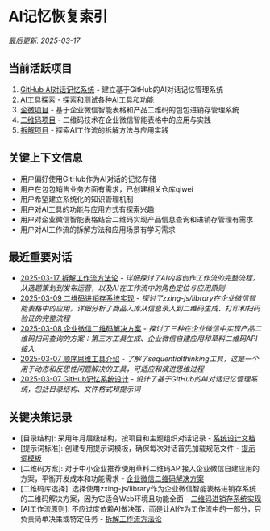 # AI记忆恢复索引

*最后更新: 2025-03-17*

## 当前活跃项目
1. [GitHub AI对话记忆系统](./projects/memory-system/project-index.md) - 建立基于GitHub的AI对话记忆管理系统
2. [AI工具探索](./projects/ai-tools/project-index.md) - 探索和测试各种AI工具和功能
3. [企微项目](./projects/qiwei/project-index.md) - 基于企业微信智能表格和产品二维码的包包进销存管理系统
4. [二维码项目](./projects/qrcode/project-index.md) - 二维码技术在企业微信智能表格中的应用与实践
5. [拆解项目](./projects/chaijie/project-index.md) - 探索AI工作流的拆解方法与应用实践

## 关键上下文信息
- 用户偏好使用GitHub作为AI对话的记忆存储
- 用户在包包销售业务方面有需求，已创建相关仓库qiwei
- 用户希望建立系统化的知识管理机制
- 用户对AI工具的功能与应用方式有探索兴趣
- 用户对企业微信智能表格结合二维码实现产品信息查询和进销存管理有需求
- 用户对AI工作流的拆解方法和应用场景有学习需求

## 最近重要对话
- [2025-03-17 拆解工作流方法论](./chats/202503/20250317_拆解_拆解工作流.md) - *详细探讨了AI内容创作工作流的完整流程，从选题策划到发布运营，以及AI在工作流中的角色定位与应用原则*
- [2025-03-09 二维码进销存系统实现](./chats/202503/20250309_二维码_二维码.md) - *探讨了zxing-js/library在企业微信智能表格中的应用，详细分析了商品入库从信息录入到二维码生成、打印和扫码验证的完整流程*
- [2025-03-08 企业微信二维码解决方案](./chats/202503/20250308_企微_二维码.md) - *探讨了三种在企业微信中实现产品二维码扫码查询的方案：第三方工具生成、企业微信自建应用和草料二维码API接入*
- [2025-03-07 顺序思维工具介绍](./chats/2025-03/2025-03-07_AI工具_顺序思维工具.md) - *了解了sequentialthinking工具，这是一个用于动态和反思性问题解决的工具，可适应和演进思维过程*
- [2025-03-07 GitHub记忆系统设计](./chats/2025-03/2025-03-07_memory-system_系统设计.md) - *设计了基于GitHub的AI对话记忆管理系统，包括目录结构、文件格式和提示词*

## 关键决策记录
- [目录结构]: 采用年月层级结构，按项目和主题组织对话记录 - [系统设计文档](./ai-memory-protocol.md)
- [提示词标准]: 创建专用提示词模板，确保每次对话首先加载规范文件 - [提示词模板](./prompt-templates.md)
- [二维码方案]: 对于中小企业推荐使用草料二维码API接入企业微信自建应用的方案，平衡开发成本和功能需求 - [企业微信二维码解决方案](./chats/202503/20250308_企微_二维码.md)
- [二维码库选择]: 选择使用zxing-js/library作为企业微信智能表格进销存系统的二维码解决方案，因为它适合Web环境且功能全面 - [二维码进销存系统实现](./chats/202503/20250309_二维码_二维码.md)
- [AI工作流原则]: 不应过度依赖AI做决策，而是让AI作为工作流中的一部分，只负责简单决策或特定任务 - [拆解工作流方法论](./chats/202503/20250317_拆解_拆解工作流.md)
